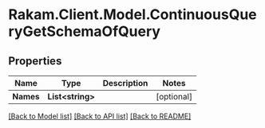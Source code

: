 # Rakam.Client.Model.ContinuousQueryGetSchemaOfQuery
## Properties

Name | Type | Description | Notes
------------ | ------------- | ------------- | -------------
**Names** | **List&lt;string&gt;** |  | [optional] 

[[Back to Model list]](../README.md#documentation-for-models) [[Back to API list]](../README.md#documentation-for-api-endpoints) [[Back to README]](../README.md)

